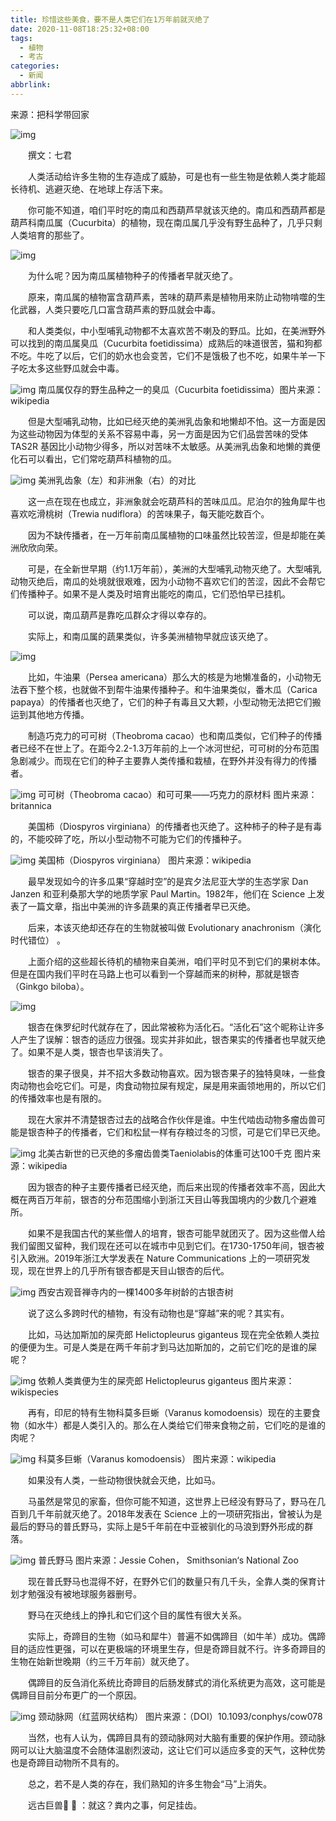 ```yaml
---
title: 珍惜这些美食，要不是人类它们在1万年前就灭绝了
date: 2020-11-08T18:25:32+08:00
tags:
  - 植物
  - 考古
categories:
  - 新闻
abbrlink:
---
```


来源：把科学带回家

![img](https://cdn.jsdelivr.net/gh/yakeing/Documentation@main/Hexo/images/39e0-kcpxnwv4428974.jpg)

　　撰文：七君

　　人类活动给许多生物的生存造成了威胁，可是也有一些生物是依赖人类才能超长待机、逃避灭绝、在地球上存活下来。

　　你可能不知道，咱们平时吃的南瓜和西葫芦早就该灭绝的。南瓜和西葫芦都是葫芦科南瓜属（Cucurbita）的植物，现在南瓜属几乎没有野生品种了，几乎只剩人类培育的那些了。

![img](https://cdn.jsdelivr.net/gh/yakeing/Documentation@main/Hexo/images/a22c-kcpxnwv4429064.jpg)

　　为什么呢？因为南瓜属植物种子的传播者早就灭绝了。

　　原来，南瓜属的植物富含葫芦素，苦味的葫芦素是植物用来防止动物啃噬的生化武器，人类只要吃几口富含葫芦素的野瓜就会中毒。

　　和人类类似，中小型哺乳动物都不太喜欢苦不喇及的野瓜。比如，在美洲野外可以找到的南瓜属臭瓜（Cucurbita foetidissima）成熟后的味道很苦，猫和狗都不吃。牛吃了以后，它们的奶水也会变苦，它们不是饿极了也不吃，如果牛羊一下子吃太多这些野瓜就会中毒。

![img](https://cdn.jsdelivr.net/gh/yakeing/Documentation@main/Hexo/images/9bca-kcpxnwv4429178.jpg)
南瓜属仅存的野生品种之一的臭瓜（Cucurbita foetidissima）图片来源：wikipedia

　　但是大型哺乳动物，比如已经灭绝的美洲乳齿象和地懒却不怕。这一方面是因为这些动物因为体型的关系不容易中毒，另一方面是因为它们品尝苦味的受体 TAS2R 基因比小动物少得多，所以对苦味不太敏感。从美洲乳齿象和地懒的粪便化石可以看出，它们常吃葫芦科植物的瓜。

![img](https://cdn.jsdelivr.net/gh/yakeing/Documentation@main/Hexo/images/47a3-kcpxnwv4429296.jpg)
美洲乳齿象（左）和非洲象（右）的对比

　　这一点在现在也成立，非洲象就会吃葫芦科的苦味瓜瓜。尼泊尔的独角犀牛也喜欢吃滑桃树（Trewia nudiflora）的苦味果子，每天能吃数百个。

　　因为不缺传播者，在一万年前南瓜属植物的口味虽然比较苦涩，但是却能在美洲欣欣向荣。

　　可是，在全新世早期（约1.1万年前），美洲的大型哺乳动物灭绝了。大型哺乳动物灭绝后，南瓜的处境就很艰难，因为小动物不喜欢它们的苦涩，因此不会帮它们传播种子。如果不是人类及时培育出能吃的南瓜，它们恐怕早已挂机。

　　可以说，南瓜葫芦是靠吃瓜群众才得以幸存的。

　　实际上，和南瓜属的蔬果类似，许多美洲植物早就应该灭绝了。

![img](https://cdn.jsdelivr.net/gh/yakeing/Documentation@main/Hexo/images/bc4a-kcpxnwv4429403.jpg)

　　比如，牛油果（Persea americana）那么大的核是为地懒准备的，小动物无法吞下整个核，也就做不到帮牛油果传播种子。和牛油果类似，番木瓜（Carica papaya）的传播者也灭绝了，它们的种子有毒且又大颗，小型动物无法把它们搬运到其他地方传播。

　　制造巧克力的可可树（Theobroma cacao）也和南瓜类似，它们种子的传播者已经不在世上了。在距今2.2-1.3万年前的上一个冰河世纪，可可树的分布范围急剧减少。而现在它们的种子主要靠人类传播和栽植，在野外并没有得力的传播者。

![img](https://cdn.jsdelivr.net/gh/yakeing/Documentation@main/Hexo/images/7146-kcpxnwv4429545.jpg)
可可树（Theobroma cacao）和可可果——巧克力的原材料  图片来源：britannica

　　美国柿（Diospyros virginiana）的传播者也灭绝了。这种柿子的种子是有毒的，不能咬碎了吃，所以小型动物不可能为它们的传播种子。

![img](https://cdn.jsdelivr.net/gh/yakeing/Documentation@main/Hexo/images/c0f8-kcpxnwv4429656.jpg)
美国柿（Diospyros virginiana） 图片来源：wikipedia

　　最早发现如今的许多瓜果“穿越时空”的是宾夕法尼亚大学的生态学家 Dan Janzen 和亚利桑那大学的地质学家 Paul Martin。1982年，他们在 Science 上发表了一篇文章，指出中美洲的许多蔬果的真正传播者早已灭绝。

　　后来，本该灭绝却还存在的生物就被叫做 Evolutionary anachronism（演化时代错位） 。

　　上面介绍的这些超长待机的植物来自美洲，咱们平时见不到它们的果树本体。但是在国内我们平时在马路上也可以看到一个穿越而来的树种，那就是银杏（Ginkgo biloba）。

![img](https://cdn.jsdelivr.net/gh/yakeing/Documentation@main/Hexo/images/5a06-kcpxnwv4429752.jpg)

　　银杏在侏罗纪时代就存在了，因此常被称为活化石。“活化石”这个昵称让许多人产生了误解：银杏的适应力很强。现实并非如此，银杏果实的传播者也早就灭绝了。如果不是人类，银杏也早该消失了。

　　银杏的果子很臭，并不招大多数动物喜欢。因为银杏果子的独特臭味，一些食肉动物也会吃它们。可是，肉食动物拉屎有规定，屎是用来画领地用的，所以它们的传播效率也是有限的。

　　现在大家并不清楚银杏过去的战略合作伙伴是谁。中生代啮齿动物多瘤齿兽可能是银杏种子的传播者，它们和松鼠一样有存粮过冬的习惯，可是它们早已灭绝。

![img](https://cdn.jsdelivr.net/gh/yakeing/Documentation@main/Hexo/images/279f-kcpxnwv4429851.jpg)
北美古新世的已灭绝的多瘤齿兽类Taeniolabis的体重可达100千克 图片来源：wikipedia

　　因为银杏的种子主要传播者已经灭绝，而后来出现的传播者效率不高，因此大概在两百万年前，银杏的分布范围缩小到浙江天目山等我国境内的少数几个避难所。

　　如果不是我国古代的某些僧人的培育，银杏可能早就团灭了。因为这些僧人给我们留图又留种，我们现在还可以在城市中见到它们。在1730-1750年间，银杏被引入欧洲。2019年浙江大学发表在 Nature Communications 上的一项研究发现，现在世界上的几乎所有银杏都是天目山银杏的后代。

![img](https://cdn.jsdelivr.net/gh/yakeing/Documentation@main/Hexo/images/16cd-kcpxnwv4429990.jpg)
西安古观音禅寺内的一棵1400多年树龄的古银杏树

　　说了这么多跨时代的植物，有没有动物也是“穿越”来的呢？其实有。

　　比如，马达加斯加的屎壳郎 Helictopleurus giganteus 现在完全依赖人类拉的便便为生。可是人类是在两千年前才到马达加斯加的，之前它们吃的是谁的屎呢？

![img](https://cdn.jsdelivr.net/gh/yakeing/Documentation@main/Hexo/images/f4a2-kcpxnwv4430155.jpg)
依赖人类粪便为生的屎壳郎 Helictopleurus giganteus  图片来源：wikispecies

　　再有，印尼的特有生物科莫多巨蜥（Varanus komodoensis）现在的主要食物（如水牛）都是人类引入的。那么在人类给它们带来食物之前，它们吃的是谁的肉呢？

![img](https://cdn.jsdelivr.net/gh/yakeing/Documentation@main/Hexo/images/315c-kcpxnwv4430291.jpg)
科莫多巨蜥（Varanus komodoensis） 图片来源：wikipedia

　　如果没有人类，一些动物很快就会灭绝，比如马。

　　马虽然是常见的家畜，但你可能不知道，这世界上已经没有野马了，野马在几百到几千年前就灭绝了。2018年发表在 Science 上的一项研究指出，曾被认为是最后的野马的普氏野马，实际上是5千年前在中亚被驯化的马浪到野外形成的群落。

![img](https://cdn.jsdelivr.net/gh/yakeing/Documentation@main/Hexo/images/7ce2-kcpxnwv4430510.jpg)
普氏野马 图片来源：Jessie Cohen， Smithsonian‘s National Zoo

　　现在普氏野马也混得不好，在野外它们的数量只有几千头，全靠人类的保育计划才勉强没有被地球服务器删号。

　　野马在灭绝线上的挣扎和它们这个目的属性有很大关系。

　　实际上，奇蹄目的生物（如马和犀牛）普遍不如偶蹄目（如牛羊）成功。偶蹄目的适应性更强，可以在更极端的环境里生存，但是奇蹄目就不行。许多奇蹄目的生物在始新世晚期（约三千万年前）就灭绝了。

　　偶蹄目的反刍消化系统比奇蹄目的后肠发酵式的消化系统更为高效，这可能是偶蹄目目前分布更广的一个原因。

![img](https://cdn.jsdelivr.net/gh/yakeing/Documentation@main/Hexo/images/0c9b-kcpxnwv4430593.jpg)
颈动脉网（红蓝网状结构） 图片来源：（DOI）10.1093/conphys/cow078

　　当然，也有人认为，偶蹄目具有的颈动脉网对大脑有重要的保护作用。颈动脉网可以让大脑温度不会随体温剧烈波动，这让它们可以适应多变的天气，这种优势也是奇蹄目动物所不具有的。

　　总之，若不是人类的存在，我们熟知的许多生物会“马”上消失。

　　远古巨兽🐘 🦥 ：就这？粪内之事，何足挂齿。